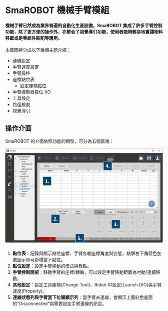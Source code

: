 # SmaROBOT 機械手臂模組

#### 機械手臂已然成為業界普遍的自動化生產設備，SmaROBOT 集成了許多手臂控制功能，除了更方便的操作外，亦整合了視覺導引功能，使用者能夠輕易地實踐物料移載或是零組件裝配等應用。

本章節將分成以下幾個主題介紹：

* 連線設定
* 手臂速度設定
* 手臂操控
* 座標點位表
  * 設定座標點位
* 手臂控制器數位 I/O
* 工具設定
* 路徑規劃
* 視覺導引

## 操作介面

SmaROBOT 的介面依照功能的類型，可分為五個區塊：

![SmaRobot&#x64CD;&#x4F5C;&#x4ECB;&#x9762;](../../.gitbook/assets/1-1.jpg)

1. **點位表**：記錄與顯示點位座標、手臂各軸座標角度與姿態，點擊右下角藍色加號圖示即可新增當下點位。
2. **點位設定**：設定手臂移動的模式與教點。
3. **手臂控制面板**：移動手臂的座標/轉軸，可以設定手臂移動距離為吋動/連續移動。
4. **其他設定**：設定工具座標\(Change Tool\)、Robot IO設定\(Launch DIO\)與手臂速度\(Property\)。
5. **連線狀態列與手臂當下位置顯示列**：當手臂未連線，會顯示上圖紅色底面的"Disconnected"與需要設定手臂連線的訊息。

